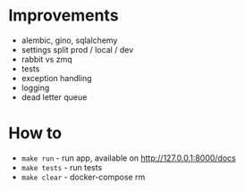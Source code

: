 # Improvements

- alembic, gino, sqlalchemy
- settings split prod / local / dev
- rabbit vs zmq
- tests
- exception handling
- logging
- dead letter queue

# How to

- `make run` - run app, available on http://127.0.0.1:8000/docs
- `make tests` - run tests
- `make clear` - docker-compose rm